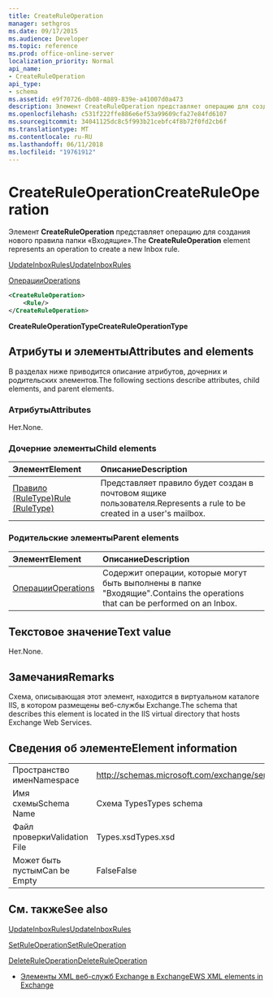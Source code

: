 ```yaml
---
title: CreateRuleOperation
manager: sethgros
ms.date: 09/17/2015
ms.audience: Developer
ms.topic: reference
ms.prod: office-online-server
localization_priority: Normal
api_name:
- CreateRuleOperation
api_type:
- schema
ms.assetid: e9f70726-db08-4089-839e-a41007d0a473
description: Элемент CreateRuleOperation представляет операцию для создания нового правила папки «Входящие».
ms.openlocfilehash: c531f222ffe886e6ef53a99609cfa27e84fd6107
ms.sourcegitcommit: 34041125dc8c5f993b21cebfc4f8b72f0fd2cb6f
ms.translationtype: MT
ms.contentlocale: ru-RU
ms.lasthandoff: 06/11/2018
ms.locfileid: "19761912"
---
```

# <a name="createruleoperation"></a><span data-ttu-id="36496-103">CreateRuleOperation</span><span class="sxs-lookup"><span data-stu-id="36496-103">CreateRuleOperation</span></span>

<span data-ttu-id="36496-104">Элемент **CreateRuleOperation** представляет операцию для создания нового правила папки «Входящие».</span><span class="sxs-lookup"><span data-stu-id="36496-104">The **CreateRuleOperation** element represents an operation to create a new Inbox rule.</span></span> 
  
[<span data-ttu-id="36496-105">UpdateInboxRules</span><span class="sxs-lookup"><span data-stu-id="36496-105">UpdateInboxRules</span></span>](updateinboxrules.md)
  
[<span data-ttu-id="36496-106">Операции</span><span class="sxs-lookup"><span data-stu-id="36496-106">Operations</span></span>](operations.md)
  
```xml
<CreateRuleOperation>
    <Rule/>
</CreateRuleOperation>
```

 <span data-ttu-id="36496-107">**CreateRuleOperationType**</span><span class="sxs-lookup"><span data-stu-id="36496-107">**CreateRuleOperationType**</span></span>
## <a name="attributes-and-elements"></a><span data-ttu-id="36496-108">Атрибуты и элементы</span><span class="sxs-lookup"><span data-stu-id="36496-108">Attributes and elements</span></span>

<span data-ttu-id="36496-109">В разделах ниже приводится описание атрибутов, дочерних и родительских элементов.</span><span class="sxs-lookup"><span data-stu-id="36496-109">The following sections describe attributes, child elements, and parent elements.</span></span>
  
### <a name="attributes"></a><span data-ttu-id="36496-110">Атрибуты</span><span class="sxs-lookup"><span data-stu-id="36496-110">Attributes</span></span>

<span data-ttu-id="36496-111">Нет.</span><span class="sxs-lookup"><span data-stu-id="36496-111">None.</span></span>
  
### <a name="child-elements"></a><span data-ttu-id="36496-112">Дочерние элементы</span><span class="sxs-lookup"><span data-stu-id="36496-112">Child elements</span></span>

|<span data-ttu-id="36496-113">**Элемент**</span><span class="sxs-lookup"><span data-stu-id="36496-113">**Element**</span></span>|<span data-ttu-id="36496-114">**Описание**</span><span class="sxs-lookup"><span data-stu-id="36496-114">**Description**</span></span>|
|:-----|:-----|
|[<span data-ttu-id="36496-115">Правило (RuleType)</span><span class="sxs-lookup"><span data-stu-id="36496-115">Rule (RuleType)</span></span>](rule-ruletype.md) <br/> |<span data-ttu-id="36496-116">Представляет правило будет создан в почтовом ящике пользователя.</span><span class="sxs-lookup"><span data-stu-id="36496-116">Represents a rule to be created in a user's mailbox.</span></span>  <br/> |
   
### <a name="parent-elements"></a><span data-ttu-id="36496-117">Родительские элементы</span><span class="sxs-lookup"><span data-stu-id="36496-117">Parent elements</span></span>

|<span data-ttu-id="36496-118">**Элемент**</span><span class="sxs-lookup"><span data-stu-id="36496-118">**Element**</span></span>|<span data-ttu-id="36496-119">**Описание**</span><span class="sxs-lookup"><span data-stu-id="36496-119">**Description**</span></span>|
|:-----|:-----|
|[<span data-ttu-id="36496-120">Операции</span><span class="sxs-lookup"><span data-stu-id="36496-120">Operations</span></span>](operations.md) <br/> |<span data-ttu-id="36496-121">Содержит операции, которые могут быть выполнены в папке "Входящие".</span><span class="sxs-lookup"><span data-stu-id="36496-121">Contains the operations that can be performed on an Inbox.</span></span>  <br/> |
   
## <a name="text-value"></a><span data-ttu-id="36496-122">Текстовое значение</span><span class="sxs-lookup"><span data-stu-id="36496-122">Text value</span></span>

<span data-ttu-id="36496-123">Нет.</span><span class="sxs-lookup"><span data-stu-id="36496-123">None.</span></span>
  
## <a name="remarks"></a><span data-ttu-id="36496-124">Замечания</span><span class="sxs-lookup"><span data-stu-id="36496-124">Remarks</span></span>

<span data-ttu-id="36496-125">Схема, описывающая этот элемент, находится в виртуальном каталоге IIS, в котором размещены веб-службы Exchange.</span><span class="sxs-lookup"><span data-stu-id="36496-125">The schema that describes this element is located in the IIS virtual directory that hosts Exchange Web Services.</span></span>
  
## <a name="element-information"></a><span data-ttu-id="36496-126">Сведения об элементе</span><span class="sxs-lookup"><span data-stu-id="36496-126">Element information</span></span>

|||
|:-----|:-----|
|<span data-ttu-id="36496-127">Пространство имен</span><span class="sxs-lookup"><span data-stu-id="36496-127">Namespace</span></span>  <br/> |http://schemas.microsoft.com/exchange/services/2006/types  <br/> |
|<span data-ttu-id="36496-128">Имя схемы</span><span class="sxs-lookup"><span data-stu-id="36496-128">Schema Name</span></span>  <br/> |<span data-ttu-id="36496-129">Схема Types</span><span class="sxs-lookup"><span data-stu-id="36496-129">Types schema</span></span>  <br/> |
|<span data-ttu-id="36496-130">Файл проверки</span><span class="sxs-lookup"><span data-stu-id="36496-130">Validation File</span></span>  <br/> |<span data-ttu-id="36496-131">Types.xsd</span><span class="sxs-lookup"><span data-stu-id="36496-131">Types.xsd</span></span>  <br/> |
|<span data-ttu-id="36496-132">Может быть пустым</span><span class="sxs-lookup"><span data-stu-id="36496-132">Can be Empty</span></span>  <br/> |<span data-ttu-id="36496-133">False</span><span class="sxs-lookup"><span data-stu-id="36496-133">False</span></span>  <br/> |
   
## <a name="see-also"></a><span data-ttu-id="36496-134">См. также</span><span class="sxs-lookup"><span data-stu-id="36496-134">See also</span></span>



[<span data-ttu-id="36496-135">UpdateInboxRules</span><span class="sxs-lookup"><span data-stu-id="36496-135">UpdateInboxRules</span></span>](updateinboxrules.md)
  
[<span data-ttu-id="36496-136">SetRuleOperation</span><span class="sxs-lookup"><span data-stu-id="36496-136">SetRuleOperation</span></span>](setruleoperation.md)
  
[<span data-ttu-id="36496-137">DeleteRuleOperation</span><span class="sxs-lookup"><span data-stu-id="36496-137">DeleteRuleOperation</span></span>](deleteruleoperation.md)


- [<span data-ttu-id="36496-138">Элементы XML веб-служб Exchange в Exchange</span><span class="sxs-lookup"><span data-stu-id="36496-138">EWS XML elements in Exchange</span></span>](ews-xml-elements-in-exchange.md)

